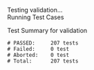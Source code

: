 
Testing validation...</br>
Running Test Cases

Test Summary for validation

    # PASSED:     207 tests
    # Failed:     0 test
    # Aborted:    0 test
    # Total:      207 tests
